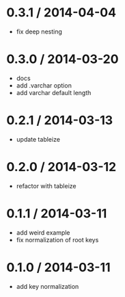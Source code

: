 
0.3.1 / 2014-04-04
==================

 * fix deep nesting

0.3.0 / 2014-03-20
==================

 * docs
 * add .varchar option
 * add varchar default length

0.2.1 / 2014-03-13
==================

 * update tableize

0.2.0 / 2014-03-12
==================

 * refactor with tableize

0.1.1 / 2014-03-11
==================

 * add weird example
 * fix normalization of root keys

0.1.0 / 2014-03-11
==================

 * add key normalization
